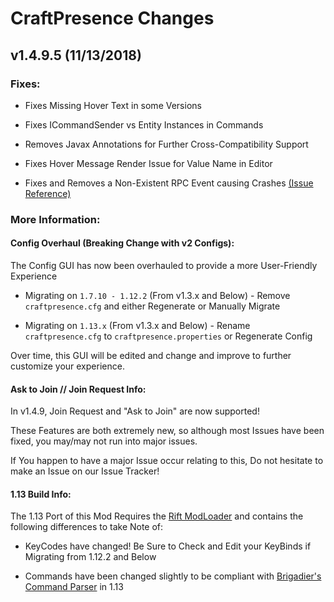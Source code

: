 # CraftPresence Changes

## v1.4.9.5 (11/13/2018)

### Fixes:

* Fixes Missing Hover Text in some Versions

* Fixes ICommandSender vs Entity Instances in Commands

* Removes Javax Annotations for Further Cross-Compatibility Support

* Fixes Hover Message Render Issue for Value Name in Editor

* Fixes and Removes a Non-Existent RPC Event causing Crashes [(Issue Reference)](https://gitlab.com/CDAGaming/CraftPresence/issues/9)

### More Information:

#### Config Overhaul (Breaking Change with v2 Configs):

The Config GUI has now been overhauled to provide a more User-Friendly Experience

* Migrating on `1.7.10 - 1.12.2` (From v1.3.x and Below) - Remove `craftpresence.cfg` and either Regenerate or Manually Migrate

* Migrating on `1.13.x` (From v1.3.x and Below) - Rename `craftpresence.cfg` to `craftpresence.properties` or Regenerate Config

Over time, this GUI will be edited and change and improve to further customize your experience.

#### Ask to Join // Join Request Info:

In v1.4.9, Join Request and "Ask to Join" are now supported!

These Features are both extremely new, so although most Issues have been fixed, you may/may not run into major issues.

If You happen to have a major Issue occur relating to this, Do not hesitate to make an Issue on our Issue Tracker!

#### 1.13 Build Info:

The 1.13 Port of this Mod Requires the [Rift ModLoader](https://minecraft.curseforge.com/projects/rift) and contains the following differences to take Note of:

* KeyCodes have changed! Be Sure to Check and Edit your KeyBinds if Migrating from 1.12.2 and Below

* Commands have been changed slightly to be compliant with [Brigadier's Command Parser](https://github.com/Mojang/brigadier) in 1.13